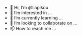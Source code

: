 - 👋 Hi, I’m @liapikou
- 👀 I’m interested in ...
- 🌱 I’m currently learning ...
- 💞️ I’m looking to collaborate on ...
- 📫 How to reach me ...

<!---
liapikou/liapikou is a ✨ special ✨ repository because its `README.md` (this file) appears on your GitHub profile.
You can click the Preview link to take a look at your changes.
--->
